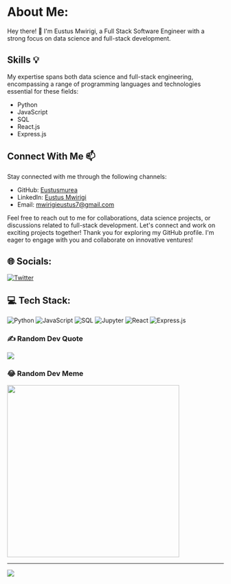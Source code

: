 #  About Me:
Hey there! 👋 I'm Eustus Mwirigi, a Full Stack Software Engineer with a strong focus on data science and full-stack development.

## Skills 💡
My expertise spans both data science and full-stack engineering, encompassing a range of programming languages and technologies essential for these fields:
- Python 
- JavaScript
- SQL
- React.js
- Express.js 

## Connect With Me 📫
Stay connected with me through the following channels:
- GitHub: [Eustusmurea](https://github.com/Eustusmurea)
- LinkedIn: [Eustus Mwirigi](https://www.linkedin.com/in/eustus-mwirigi/)
- Email: [mwirigieustus7@gmail.com](mailto:mwirigieustus7@gmail.com)

Feel free to reach out to me for collaborations, data science projects, or discussions related to full-stack development. Let's connect and work on exciting projects together! Thank you for exploring my GitHub profile. I'm eager to engage with you and collaborate on innovative ventures!

## 🌐 Socials:
[![Twitter](https://img.shields.io/badge/Twitter-%231DA1F2.svg?logo=Twitter&logoColor=white)](https://twitter.com/eustus)

## 💻 Tech Stack:
![Python](https://img.shields.io/badge/Python-3670A0?style=for-the-badge&logo=python&logoColor=ffdd54)
![JavaScript](https://img.shields.io/badge/JavaScript-F7DF1E?style=for-the-badge&logo=javascript&logoColor=black)
![SQL](https://img.shields.io/badge/SQL-4479A1?style=for-the-badge&logo=postgresql&logoColor=white)
![Jupyter](https://img.shields.io/badge/Jupyter-F37626?style=for-the-badge&logo=jupyter&logoColor=white)
![React](https://img.shields.io/badge/React-61DAFB?style=for-the-badge&logo=react&logoColor=white)
![Express.js](https://img.shields.io/badge/Express.js-404d59?style=for-the-badge&logo=express&logoColor=%2361DAFB)


### ✍️ Random Dev Quote
![](https://quotes-github-readme.vercel.app/api?type=horizontal&theme=radical)

### 😂 Random Dev Meme
<img src='https://randommeme-five.vercel.app/' style="height: 400px;"/>

---
[![](https://visitcount.itsvg.in/api?id=Eustusmurea&icon=0&color=0)](https://visitcount.itsvg.in)

